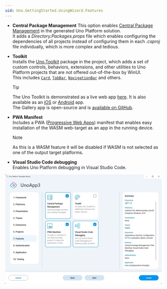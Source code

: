 ```yaml
---
uid: Uno.GettingStarted.UsingWizard.Features
---
```


- **Central Package Management**
    This option enables [Central Package Management](https://learn.microsoft.com/nuget/consume-packages/Central-Package-Management) in the generated Uno Platform solution.  
    It adds a *Directory.Packages.props* file which enables configuring the dependencies of all projects instead of configuring them in each *.csproj* file individually, which is more complex and tedious.

- **Toolkit**  
    Installs the [Uno.Toolkit](https://github.com/unoplatform/uno.toolkit.ui) package in the project, which adds a set of custom controls, behaviors, extensions, and other utilities to Uno Platform projects that are not offered out-of-the-box by WinUI.  
    This includes [`Card`](https://github.com/unoplatform/uno.toolkit.ui/blob/main/src/Uno.Toolkit.UI/Controls/Card/Card.cs), [`TabBar`](https://github.com/unoplatform/uno.toolkit.ui/blob/main/src/Uno.Toolkit.UI/Controls/TabBar/TabBar.cs), [`NavigationBar`](https://github.com/unoplatform/uno.toolkit.ui/blob/main/src/Uno.Toolkit.UI/Controls/NavigationBar/NavigationBar.cs) and others.
    
    > [!TIP]
    > The Uno Toolkit is demonstrated as a live web app [here](https://gallery.platform.uno/). It is also available as an [iOS](https://apps.apple.com/us/app/uno-gallery/id1380984680) or [Android](https://play.google.com/store/apps/details?id=com.nventive.uno.ui.demo) app.  
    > The Gallery app is open-source and is [available on GitHub](https://github.com/unoplatform/uno.gallery).  

- **PWA Manifest**  
    Includes a PWA ([Progressive Web Apps](https://learn.microsoft.com/en-us/microsoft-edge/progressive-web-apps-chromium)) manifest that enables easy installation of the WASM web-target as an app in the running device.

    > [!NOTE]
    > As this is a WASM feature it will be disabled if WASM is not selected as one of the output target platforms.

- **Visual Studio Code debugging**  
    Enables Uno Platform debugging in Visual Studio Code.

![Features tab in the wizard](assets/features.jpg)
